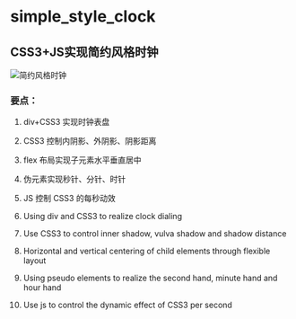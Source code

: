 # simple_style_clock

## CSS3+JS实现简约风格时钟
![简约风格时钟](/简约时钟/clock.gif)
### 要点：
1. div+CSS3 实现时钟表盘
2. CSS3 控制内阴影、外阴影、阴影距离
3. flex 布局实现子元素水平垂直居中
4. 伪元素实现秒针、分针、时针
5. JS 控制 CSS3 的每秒动效

1. Using div and CSS3 to realize clock dialing
2. Use CSS3 to control inner shadow, vulva shadow and shadow distance
3. Horizontal and vertical centering of child elements through flexible layout
4. Using pseudo elements to realize the second hand, minute hand and hour hand
5. Use js to control the dynamic effect of CSS3 per second
